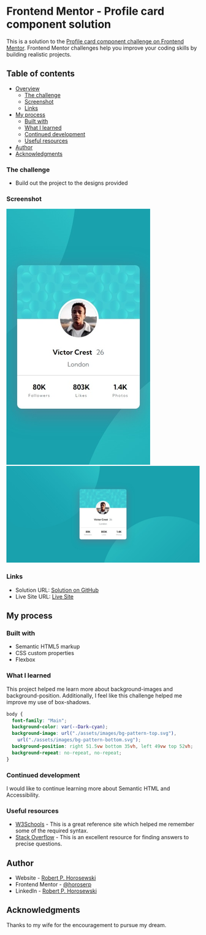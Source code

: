 # Frontend Mentor - Profile card component solution

This is a solution to the [Profile card component challenge on Frontend Mentor](https://www.frontendmentor.io/challenges/profile-card-component-cfArpWshJ). Frontend Mentor challenges help you improve your coding skills by building realistic projects.

## Table of contents

- [Overview](#overview)
  - [The challenge](#the-challenge)
  - [Screenshot](#screenshot)
  - [Links](#links)
- [My process](#my-process)
  - [Built with](#built-with)
  - [What I learned](#what-i-learned)
  - [Continued development](#continued-development)
  - [Useful resources](#useful-resources)
- [Author](#author)
- [Acknowledgments](#acknowledgments)

### The challenge

- Build out the project to the designs provided

### Screenshot

![Mobile](./assets/images/mobile-screenshot.jpeg)
![Desktop](./assets/images/desktop-screenshot.jpeg)

### Links

- Solution URL: [Solution on GitHub](https://github.com/horoserp/profile-card)
- Live Site URL: [Live Site](https://horoserp.github.io/profile-card)

## My process

### Built with

- Semantic HTML5 markup
- CSS custom properties
- Flexbox

### What I learned

This project helped me learn more about background-images and background-position. Additionally, I feel like this challenge helped me improve my use of box-shadows.

```css
body {
  font-family: "Main";
  background-color: var(--Dark-cyan);
  background-image: url("./assets/images/bg-pattern-top.svg"),
    url("./assets/images/bg-pattern-bottom.svg");
  background-position: right 51.5vw bottom 35vh, left 49vw top 52vh;
  background-repeat: no-repeat, no-repeat;
}
```

### Continued development

I would like to continue learning more about Semantic HTML and Accessibility.

### Useful resources

- [W3Schools](https://www.w3schools.com/) - This is a great reference site which helped me remember some of the required syntax.
- [Stack Overflow](https://stackoverflow.com/) - This is an excellent resource for finding answers to precise questions.

## Author

- Website - [Robert P. Horosewski](https://horoserp.github.io/React-Portfolio)
- Frontend Mentor - [@horoserp](https://www.frontendmentor.io/profile/horoserp)
- LinkedIn - [Robert P. Horosewski](https://www.linkedin.com/in/robert-horosewski-8a0608196/)

## Acknowledgments

Thanks to my wife for the encouragement to pursue my dream.

